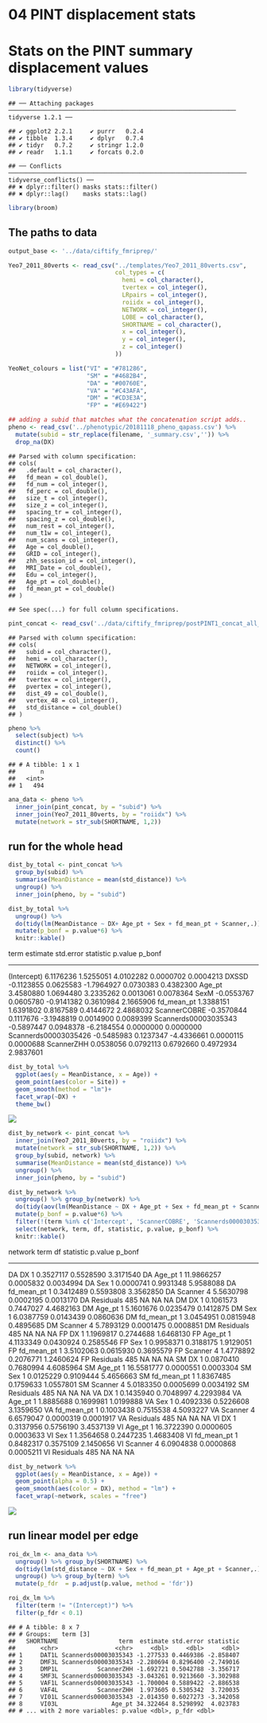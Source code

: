 # 04 PINT displacement stats

# Stats on the PINT summary displacement values


```r
library(tidyverse)
```

```
## ── Attaching packages ──────────────────────────────────────────────────────────────── tidyverse 1.2.1 ──
```

```
## ✔ ggplot2 2.2.1     ✔ purrr   0.2.4
## ✔ tibble  1.3.4     ✔ dplyr   0.7.4
## ✔ tidyr   0.7.2     ✔ stringr 1.2.0
## ✔ readr   1.1.1     ✔ forcats 0.2.0
```

```
## ── Conflicts ─────────────────────────────────────────────────────────────────── tidyverse_conflicts() ──
## ✖ dplyr::filter() masks stats::filter()
## ✖ dplyr::lag()    masks stats::lag()
```

```r
library(broom)
```


## The paths to data


```r
output_base <- '../data/ciftify_fmriprep/'

Yeo7_2011_80verts <- read_csv("../templates/Yeo7_2011_80verts.csv",
                              col_types = c(
                                hemi = col_character(),
                                tvertex = col_integer(),
                                LRpairs = col_integer(),
                                roiidx = col_integer(),
                                NETWORK = col_integer(),
                                LOBE = col_character(),
                                SHORTNAME = col_character(),
                                x = col_integer(),
                                y = col_integer(),
                                z = col_integer()
                              ))

YeoNet_colours = list("VI" = "#781286",
                      "SM" = "#4682B4",
                      "DA" = "#00760E", 
                      "VA" = "#C43AFA",
                      "DM" = "#CD3E3A", 
                      "FP" = "#E69422")

## adding a subid that matches what the concatenation script adds..
pheno <- read_csv('../phenotypic/20181118_pheno_qapass.csv') %>%
  mutate(subid = str_replace(filename, '_summary.csv','')) %>%
  drop_na(DX)
```

```
## Parsed with column specification:
## cols(
##   .default = col_character(),
##   fd_mean = col_double(),
##   fd_num = col_integer(),
##   fd_perc = col_double(),
##   size_t = col_integer(),
##   size_z = col_integer(),
##   spacing_tr = col_integer(),
##   spacing_z = col_double(),
##   num_rest = col_integer(),
##   num_t1w = col_integer(),
##   num_scans = col_integer(),
##   Age = col_double(),
##   GRID = col_integer(),
##   zhh_session_id = col_integer(),
##   MRI_Date = col_double(),
##   Edu = col_integer(),
##   Age_pt = col_double(),
##   fd_mean_pt = col_double()
## )
```

```
## See spec(...) for full column specifications.
```

```r
pint_concat <- read_csv('../data/ciftify_fmriprep/postPINT1_concat_all_qa_passes.csv')
```

```
## Parsed with column specification:
## cols(
##   subid = col_character(),
##   hemi = col_character(),
##   NETWORK = col_integer(),
##   roiidx = col_integer(),
##   tvertex = col_integer(),
##   pvertex = col_integer(),
##   dist_49 = col_double(),
##   vertex_48 = col_integer(),
##   std_distance = col_double()
## )
```

```r
pheno %>%  
  select(subject) %>%
  distinct() %>%
  count()
```

```
## # A tibble: 1 x 1
##       n
##   <int>
## 1   494
```

```r
ana_data <- pheno %>%
  inner_join(pint_concat, by = "subid") %>%
  inner_join(Yeo7_2011_80verts, by = "roiidx") %>%
  mutate(network = str_sub(SHORTNAME, 1,2))
```

## run for the whole head


```r
dist_by_total <- pint_concat %>%
  group_by(subid) %>%
  summarise(MeanDistance = mean(std_distance)) %>%
  ungroup() %>%
  inner_join(pheno, by = "subid")  

dist_by_total %>%
  ungroup() %>%
  do(tidy(lm(MeanDistance ~ DX+ Age_pt + Sex + fd_mean_pt + Scanner,.))) %>%
  mutate(p_bonf = p.value*6) %>%
  knitr::kable()
```



term                      estimate   std.error    statistic     p.value      p_bonf
---------------------  -----------  ----------  -----------  ----------  ----------
(Intercept)              6.1176236   1.5255051    4.0102282   0.0000702   0.0004213
DXSSD                   -0.1123855   0.0625583   -1.7964927   0.0730383   0.4382300
Age_pt                   3.4580880   1.0694480    3.2335262   0.0013061   0.0078364
SexM                    -0.0553767   0.0605780   -0.9141382   0.3610984   2.1665906
fd_mean_pt               1.3388151   1.6391802    0.8167589   0.4144672   2.4868032
ScannerCOBRE            -0.3570844   0.1117676   -3.1948819   0.0014900   0.0089399
Scannerds00003035343    -0.5897447   0.0948378   -6.2184554   0.0000000   0.0000000
Scannerds00003035426    -0.5485983   0.1237347   -4.4336661   0.0000115   0.0000688
ScannerZHH               0.0538056   0.0792113    0.6792660   0.4972934   2.9837601


```r
dist_by_total %>%
  ggplot(aes(y = MeanDistance, x = Age)) +
  geom_point(aes(color = Site)) + 
  geom_smooth(method = "lm")+
  facet_wrap(~DX) +
  theme_bw()
```

![](04_pint_displacement_stats_files/figure-html/age-location-plot-1.png)<!-- -->




```r
dist_by_network <- pint_concat %>%
  inner_join(Yeo7_2011_80verts, by = "roiidx") %>%
  mutate(network = str_sub(SHORTNAME, 1,2)) %>%
  group_by(subid, network) %>%
  summarise(MeanDistance = mean(std_distance)) %>%
  ungroup() %>%
  inner_join(pheno, by = "subid")  

dist_by_network %>%
  ungroup() %>% group_by(network) %>%
  do(tidy(aov(lm(MeanDistance ~ DX + Age_pt + Sex + fd_mean_pt + Scanner,.)))) %>%
  mutate(p_bonf = p.value*6) %>%
  filter(!(term %in% c('Intercept', 'ScannerCOBRE', 'Scannerds00003035343', 'ScannerZHH', 'Scannerds00003035426'))) %>%
  select(network, term, df, statistic, p.value, p_bonf) %>%
  knitr::kable()
```



network   term           df    statistic     p.value      p_bonf
--------  -----------  ----  -----------  ----------  ----------
DA        DX              1    0.3527117   0.5528590   3.3171540
DA        Age_pt          1   11.9866257   0.0005832   0.0034994
DA        Sex             1    0.0000741   0.9931348   5.9588088
DA        fd_mean_pt      1    0.3412489   0.5593808   3.3562850
DA        Scanner         4    5.5630798   0.0002195   0.0013170
DA        Residuals     485           NA          NA          NA
DM        DX              1    0.1061573   0.7447027   4.4682163
DM        Age_pt          1    5.1601676   0.0235479   0.1412875
DM        Sex             1    6.0387759   0.0143439   0.0860636
DM        fd_mean_pt      1    3.0454951   0.0815948   0.4895685
DM        Scanner         4    5.7893129   0.0001475   0.0008851
DM        Residuals     485           NA          NA          NA
FP        DX              1    1.1969817   0.2744688   1.6468130
FP        Age_pt          1    4.1133349   0.0430924   0.2585546
FP        Sex             1    0.9958371   0.3188175   1.9129051
FP        fd_mean_pt      1    3.5102063   0.0615930   0.3695579
FP        Scanner         4    1.4778892   0.2076771   1.2460624
FP        Residuals     485           NA          NA          NA
SM        DX              1    0.0870410   0.7680994   4.6085964
SM        Age_pt          1   16.5581777   0.0000551   0.0003304
SM        Sex             1    0.0125229   0.9109444   5.4656663
SM        fd_mean_pt      1    1.8367485   0.1759633   1.0557801
SM        Scanner         4    5.0183350   0.0005699   0.0034192
SM        Residuals     485           NA          NA          NA
VA        DX              1    0.1435940   0.7048997   4.2293984
VA        Age_pt          1    1.8885688   0.1699981   1.0199888
VA        Sex             1    0.4092336   0.5226608   3.1359650
VA        fd_mean_pt      1    0.1003438   0.7515538   4.5093227
VA        Scanner         4    6.6579047   0.0000319   0.0001917
VA        Residuals     485           NA          NA          NA
VI        DX              1    0.3137956   0.5756190   3.4537139
VI        Age_pt          1   16.3722390   0.0000605   0.0003633
VI        Sex             1    1.3564658   0.2447235   1.4683408
VI        fd_mean_pt      1    0.8482317   0.3575109   2.1450656
VI        Scanner         4    6.0904838   0.0000868   0.0005211
VI        Residuals     485           NA          NA          NA






```r
dist_by_network %>%
  ggplot(aes(y = MeanDistance, x = Age)) +
  geom_point(alpha = 0.5) + 
  geom_smooth(aes(color = DX), method = "lm") +
  facet_wrap(~network, scales = "free")
```

![](04_pint_displacement_stats_files/figure-html/age-loc_dx-plot-1.png)<!-- -->


## run linear model per edge


```r
roi_dx_lm <- ana_data %>%
  ungroup() %>% group_by(SHORTNAME) %>%
  do(tidy(lm(std_distance ~ DX + Sex + fd_mean_pt + Age_pt + Scanner,.))) %>%
  ungroup() %>% group_by(term) %>%
  mutate(p_fdr  = p.adjust(p.value, method = 'fdr'))

roi_dx_lm %>%
  filter(term != "(Intercept)") %>%
  filter(p_fdr < 0.1)
```

```
## # A tibble: 8 x 7
## # Groups:   term [3]
##   SHORTNAME                 term  estimate std.error statistic
##       <chr>                <chr>     <dbl>     <dbl>     <dbl>
## 1     DAT1L Scannerds00003035343 -1.277533 0.4469386 -2.858407
## 2     DMF3L Scannerds00003035343 -2.280694 0.8296400 -2.749016
## 3     DMP1L           ScannerZHH -1.692721 0.5042788 -3.356717
## 4     SMF3L Scannerds00003035343 -3.043261 0.9213660 -3.302988
## 5     VAF1L Scannerds00003035343 -1.700004 0.5889422 -2.886538
## 6     VAF4L           ScannerZHH  1.973605 0.5305342  3.720035
## 7     VI01L Scannerds00003035343 -2.014350 0.6027273 -3.342058
## 8     VI03L               Age_pt 34.322464 8.5298992  4.023783
## # ... with 2 more variables: p.value <dbl>, p_fdr <dbl>
```
